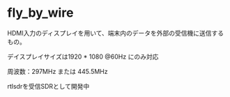 # fly_by_wire

HDMI入力のディスプレイを用いて、端末内のデータを外部の受信機に送信するもの。

デイスプレイサイズは1920 * 1080 @60Hz にのみ対応

周波数：297MHz または 445.5MHz

rtlsdrを受信SDRとして開発中
